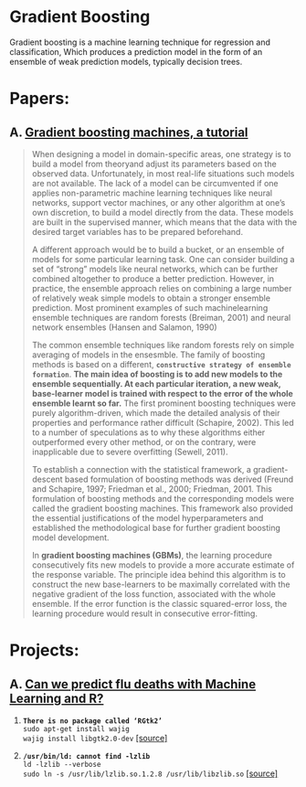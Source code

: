 # Gradient Boosting

Gradient boosting is a machine learning technique for regression and classification, Which produces a prediction model in the form of an ensemble of weak prediction models, typically decision trees.

# Papers:

## A. [Gradient boosting machines, a tutorial](https://www.ncbi.nlm.nih.gov/pmc/articles/PMC3885826/pdf/fnbot-07-00021.pdf)
> When designing a model in domain-specific areas, one strategy is to build a model from theoryand adjust its parameters based on the observed data. Unfortunately, in most real-life situations such models are not available. The lack of a model can be circumvented if one applies non-parametric machine learning techniques like neural networks, support vector machines, or any other algorithm at one’s own discretion, to build a model directly from the data. These models are built in the supervised manner, which means that the data with the desired target variables has to be prepared beforehand.
>
> A different approach would be to build a bucket, or an ensemble of models for some particular learning task. One can consider building a set of “strong” models like neural networks, which can be further combined altogether to produce a better prediction. However, in practice, the ensemble approach relies on combining a large number of relatively weak simple models to obtain a stronger ensemble prediction. Most prominent examples of such machinelearning ensemble techniques are random forests (Breiman, 2001) and neural network ensembles (Hansen and Salamon, 1990)
>
> The common ensemble techniques like random forests rely on simple averaging of models in the ensesmble. The family of boosting methods is based on a different, **`constructive strategy of ensemble formation`**. **The main idea of boosting is to add new models to the ensemble sequentially. At each particular iteration, a new weak, base-learner model is trained with respect to the error of the whole ensemble learnt so far.** The first prominent boosting techniques were purely algorithm-driven, which made the detailed analysis of their properties and performance rather difficult (Schapire, 2002). This led to a number of speculations as to why these algorithms either outperformed every other method, or on the contrary, were inapplicable due to severe overfitting (Sewell, 2011).
>
> To establish a connection with the statistical framework, a gradient-descent based formulation of boosting methods was derived (Freund and Schapire, 1997; Friedman et al., 2000; Friedman, 2001. This formulation of boosting methods and the corresponding models were called the gradient boosting machines. This framework also provided the essential justifications of the model hyperparameters and established the methodological base for further gradient boosting model development.
>
> In **gradient boosting machines (GBMs)**, the learning procedure consecutively fits new models to provide a more accurate estimate of the response variable. The principle idea behind this algorithm is to construct the new base-learners to be maximally correlated with the negative gradient of the loss function, associated with the whole ensemble. If the error function is the classic squared-error loss, the learning procedure would result in consecutive error-fitting.

# Projects:

## A. [Can we predict flu deaths with Machine Learning and R?](https://shiring.github.io/machine_learning/2016/11/27/flu_outcome_ML_post)

1. **`There is no package called ‘RGtk2’`**\
`sudo apt-get install wajig`\
`wajig install libgtk2.0-dev` [[source]](https://stackoverflow.com/questions/28533667/error-on-installing-rattle-in-ubuntu?utm_medium=organic&utm_source=google_rich_qa&utm_campaign=google_rich_qa)

2. **`/usr/bin/ld: cannot find -lzlib`**\
 `ld -lzlib --verbose` \
 `sudo ln -s /usr/lib/lzlib.so.1.2.8 /usr/lib/libzlib.so` [[source]](https://stackoverflow.com/a/21647591/7541032)
